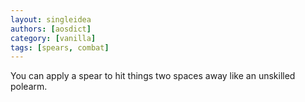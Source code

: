 ```yaml
---
layout: singleidea
authors: [aosdict]
category: [vanilla]
tags: [spears, combat]
---
```

You can apply a spear to hit things two spaces away like an unskilled polearm.
